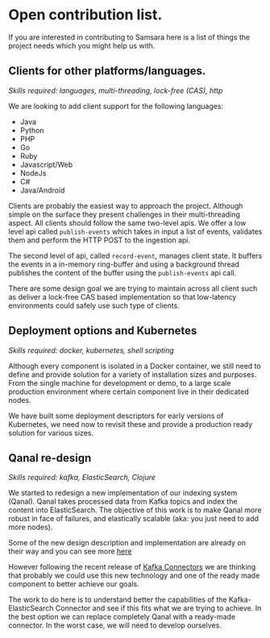 # Open contribution list.

If you are interested in contributing to Samsara here is a list of
things the project needs which you might help us with.


## Clients for other platforms/languages.
_Skills required: languages, multi-threading, lock-free (CAS), http_

We are looking to add client support for the following languages:

  * Java
  * Python
  * PHP
  * Go
  * Ruby
  * Javascript/Web
  * NodeJs
  * C#
  * Java/Android

Clients are probably the easiest way to approach the project.
Although simple on the surface they present challenges in their
multi-threading aspect. All clients should follow the same two-level
apis.  We offer a low level api called `publish-events` which takes in
input a list of events, validates them and perform the HTTP POST to
the ingestion api.

The second level of api, called `record-event`, manages client
state. It buffers the events in a in-memory ring-buffer and using a
background thread publishes the content of the buffer using the
`publish-events` api call.

There are some design goal we are trying to maintain across all client
such as deliver a lock-free CAS based implementation so that low-latency
environments could safely use such type of clients.

## Deployment options and Kubernetes

_Skills required: docker, kubernetes, shell scripting_

Although every component is isolated in a Docker container,
we still need to define and provide solution for a variety
of installation sizes and purposes. From the single machine
for development or demo, to a large scale production environment
where certain component live in their dedicated nodes.

We have built some deployment descriptors for early versions
of Kubernetes, we need now to revisit these and provide a
production ready solution for various sizes.

## Qanal re-design

_Skills required: kafka, ElasticSearch, Clojure_

We started to redesign a new implementation of our indexing system
(Qanal).  Qanal takes processed data from Kafka topics and index the
content into ElasticSearch.  The objective of this work is to make
Qanal more robust in face of failures, and elastically scalable (aka:
you just need to add more nodes).

Some of the new design description and implementation are already
on their way and you can see more [here](https://github.com/samsara/samsara/blob/qanal-refactor/qanal/doc/state-machine.md)

However following the recent release of
[Kafka Connectors](http://www.confluent.io/developers/connectors) we
are thinking that probably we could use this new technology and one of
the ready made component to better achieve our goals.

The work to do here is to understand better the capabilities of the
Kafka-ElasticSearch Connector and see if this fits what we are trying
to achieve. In the best option we can replace completely Qanal with a
ready-made connector. In the worst case, we will need to develop
ourselves.
